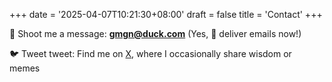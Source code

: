 +++
date = '2025-04-07T10:21:30+08:00'
draft = false
title = 'Contact'
+++


📧 Shoot me a message: **gmgn@duck.com**  (Yes, 🦆 deliver emails now!)

🐦 Tweet tweet: Find me on [X](https://x.com/harold_lol_), where I occasionally share wisdom or memes